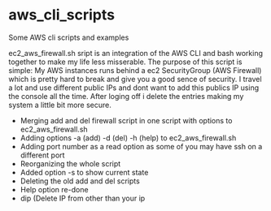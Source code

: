 # aws_cli_scripts
Some AWS cli scripts and examples


ec2_aws_firewall.sh sript is an integration of the AWS CLI and bash working together to make my life less misserable.
The purpose of this script is simple: My AWS instances runs behind a ec2 SecurityGroup (AWS Firewall) which is pretty hard to break and give you a good sence of security. I travel a lot and use different public IPs and dont want to add this publics IP using the console all the time. After loging off i delete the entries making my system a little bit more secure.

- Merging add and del firewall script in one script with options to ec2_aws_firewall.sh
- Adding options -a (add) -d (del) -h (help) to ec2_aws_firewall.sh
- Adding port number as a read option as some of you may have ssh on a different port
- Reorganizing the whole script
- Added option -s to show current state
- Deleting the old add and del scripts 
- Help option re-done
- dip (Delete IP from other than your ip
